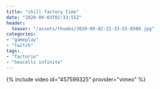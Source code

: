 ```yaml
---
title: "chill factory time"
date: "2020-09-03T02:33:55Z"
header:
  teaser: "/assets/thumbs/2020-09-02-21-33-55-0500.jpg"
categories:
- "gameplay"
- "twitch"
tags:
- "factorio"
- "hexcells infinite"
---
```

{% include video id="457599325" provider="vimeo" %}
